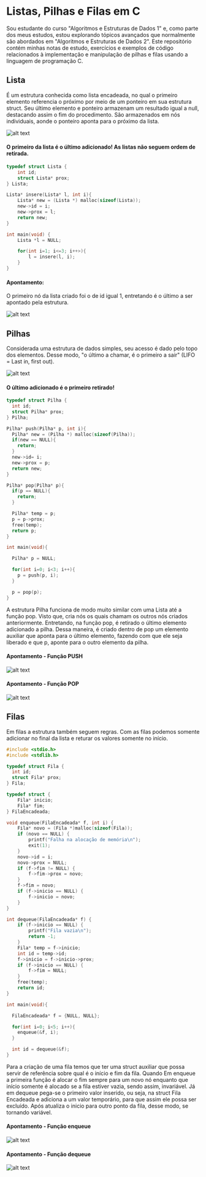 # Listas, Pilhas e Filas em C

Sou estudante do curso "Algoritmos e Estruturas de Dados 1" e, como parte dos meus estudos, estou explorando tópicos avançados que normalmente são abordados em "Algoritmos e Estruturas de Dados 2". Este repositório contém minhas notas de estudo, exercícios e exemplos de código relacionados à implementação e manipulação de pilhas e filas usando a linguagem de programação C.

## Lista

É um estrutura conhecida como lista encadeada, no qual o primeiro elemento referencia o próximo por meio de um ponteiro em sua estrutura struct. Seu último elemento e ponteiro armazenam um resultado igual a null, destacando assim o fim do procedimento. São armazenados em nós individuais, aonde o ponteiro aponta para o próximo da lista.

![alt text](/assets/image.png)

#### O primeiro da lista é o último adicionado! As listas não seguem ordem de retirada.

```c
typedef struct Lista {
    int id;
    struct Lista* prox;
} Lista;

Lista* insere(Lista* l, int i){
    Lista* new = (Lista *) malloc(sizeof(Lista));
    new->id = i;
    new->prox = l;
    return new;
}

int main(void) {
    Lista *l = NULL;

    for(int i=1; i<=3; i++>){
        l = insere(l, i);
    }
}
```

#### Apontamento:

O primeiro nó da lista criado foi o de id igual 1, entretando é o último a ser apontado pela estrutura.

![alt text](/assets/image-1.png)

## Pilhas

Considerada uma estrutura de dados simples, seu acesso é dado pelo topo dos elementos. Desse modo, "o último a chamar, é o primeiro a sair" (LIFO = Last in, first out).

![alt text](/assets/image-2.png)

#### O último adicionado é o primeiro retirado!

```c
typedef struct Pilha {
  int id;
  struct Pilha* prox;
} Pilha;

Pilha* push(Pilha* p, int i){
  Pilha* new = (Pilha *) malloc(sizeof(Pilha));
  if(new == NULL){
    return;
  }
  new->id= i;
  new->prox = p;
  return new;
}

Pilha* pop(Pilha* p){
  if(p == NULL){
    return;
  }

  Pilha* temp = p;
  p = p->prox;
  free(temp);
  return p;
}

int main(void){

  Pilha* p = NULL;

  for(int i=0; i<3; i++){
    p = push(p, i);
  }

  p = pop(p);
}
```

A estrutura Pilha funciona de modo muito similar com uma Lista até a função pop. Visto que, cria nós os quais chamam os outros nós criados anteriormente. Entretando, na função pop, é retirado o último elemento adicionado a pilha. Dessa maneira, é criado dentro de pop um elemento auxiliar que aponta para o último elemento, fazendo com que ele seja liberado e que p, aponte para o outro elemento da pilha.

#### Apontamento - Função PUSH

![alt text](/assets/image-3.png)

#### Apontamento - Função POP

![alt text](/assets/image-4.png)

## Filas

Em filas a estrutura também seguem regras. Com as filas podemos somente adicionar no final da lista e returar os valores somente no início.

```c
#include <stdio.h>
#include <stdlib.h>

typedef struct Fila {
  int id;
  struct Fila* prox;
} Fila;

typedef struct {
    Fila* inicio;
    Fila* fim;
} FilaEncadeada;

void enqueue(FilaEncadeada* f, int i) {
    Fila* novo = (Fila *)malloc(sizeof(Fila));
    if (novo == NULL) {
        printf("Falha na alocação de memória\n");
        exit(1);
    }
    novo->id = i;
    novo->prox = NULL;
    if (f->fim != NULL) {
        f->fim->prox = novo;
    }
    f->fim = novo;
    if (f->inicio == NULL) {
        f->inicio = novo;
    }
}

int dequeue(FilaEncadeada* f) {
    if (f->inicio == NULL) {
        printf("Fila vazia\n");
        return -1;
    }
    Fila* temp = f->inicio;
    int id = temp->id;
    f->inicio = f->inicio->prox;
    if (f->inicio == NULL) {
        f->fim = NULL;
    }
    free(temp);
    return id;
}

int main(void){

  FilaEncadeada* f = {NULL, NULL};

  for(int i=0; i<5; i++){
    enqueue(&f, i);
  }

  int id = dequeue(&f);
}
```

Para a criação de uma fila temos que ter uma struct auxiliar que possa servir de referência sobre qual é o início e fim da fila. Quando
Em enqueue a primeira função é alocar o fim sempre para um novo nó enquanto que início somente é alocado se a fila estiver vazia, sendo assim, invariável. Já em dequeue pega-se o primeiro valor inserido, ou seja, na struct Fila Encadeada e adiciona a um valor temporário, para que assim ele possa ser excluído. Após atualiza o inicio para outro ponto da fila, desse modo, se tornando variável.

#### Apontamento - Função enqueue

![alt text](/assets/image-5.png)

#### Apontamento - Função dequeue

![alt text](/assets/image-6.png)
